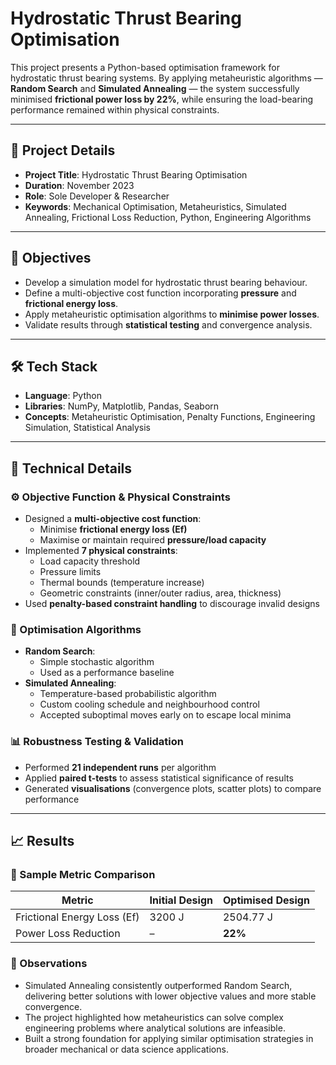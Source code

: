 # Hydrostatic Thrust Bearing Optimisation

This project presents a Python-based optimisation framework for hydrostatic thrust bearing systems. By applying metaheuristic algorithms — **Random Search** and **Simulated Annealing** — the system successfully minimised **frictional power loss by 22%**, while ensuring the load-bearing performance remained within physical constraints.

---

## 📌 Project Details

- **Project Title**: Hydrostatic Thrust Bearing Optimisation  
- **Duration**: November 2023  
- **Role**: Sole Developer & Researcher  
- **Keywords**: Mechanical Optimisation, Metaheuristics, Simulated Annealing, Frictional Loss Reduction, Python, Engineering Algorithms

---

## 🎯 Objectives

- Develop a simulation model for hydrostatic thrust bearing behaviour.
- Define a multi-objective cost function incorporating **pressure** and **frictional energy loss**.
- Apply metaheuristic optimisation algorithms to **minimise power losses**.
- Validate results through **statistical testing** and convergence analysis.

---

## 🛠️ Tech Stack

- **Language**: Python  
- **Libraries**: NumPy, Matplotlib, Pandas, Seaborn  
- **Concepts**: Metaheuristic Optimisation, Penalty Functions, Engineering Simulation, Statistical Analysis

---

## 🧠 Technical Details

### ⚙️ Objective Function & Physical Constraints

- Designed a **multi-objective cost function**:
  - Minimise **frictional energy loss (Ef)**
  - Maximise or maintain required **pressure/load capacity**
- Implemented **7 physical constraints**:
  - Load capacity threshold
  - Pressure limits
  - Thermal bounds (temperature increase)
  - Geometric constraints (inner/outer radius, area, thickness)
- Used **penalty-based constraint handling** to discourage invalid designs

### 🔄 Optimisation Algorithms

- **Random Search**:
  - Simple stochastic algorithm
  - Used as a performance baseline
- **Simulated Annealing**:
  - Temperature-based probabilistic algorithm
  - Custom cooling schedule and neighbourhood control
  - Accepted suboptimal moves early on to escape local minima

### 📊 Robustness Testing & Validation

- Performed **21 independent runs** per algorithm 
- Applied **paired t-tests** to assess statistical significance of results
- Generated **visualisations** (convergence plots, scatter plots) to compare performance

---

## 📈 Results

### 🔧 Sample Metric Comparison

| Metric                      | Initial Design | Optimised Design |
|----------------------------|----------------|------------------|
| Frictional Energy Loss (Ef) | 3200 J         | 2504.77 J        |
| Power Loss Reduction        | –              | **22%**          |

### 🧠 Observations

- Simulated Annealing consistently outperformed Random Search, delivering better solutions with lower objective values and more stable convergence.
- The project highlighted how metaheuristics can solve complex engineering problems where analytical solutions are infeasible.
- Built a strong foundation for applying similar optimisation strategies in broader mechanical or data science applications.




